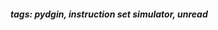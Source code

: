 <!-- Please prefix the notes with the date as in [22/12/2020] -->

##### tags: pydgin, instruction set simulator, unread